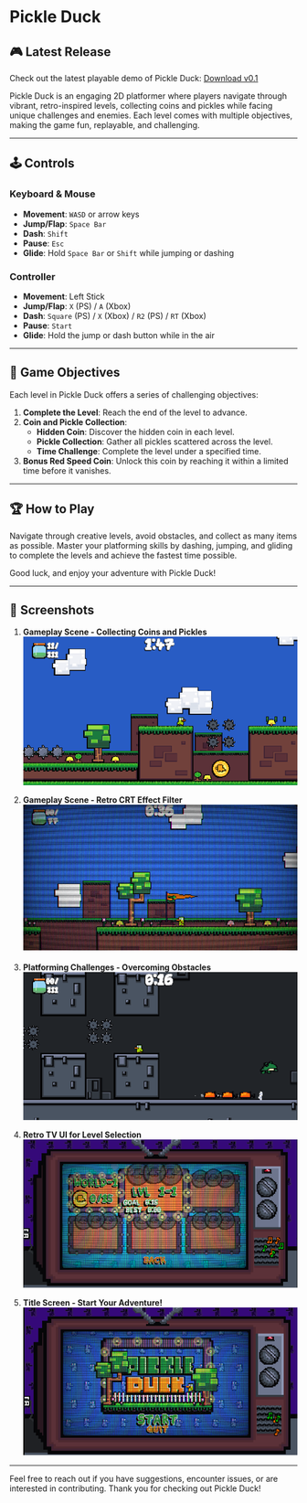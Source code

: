 # Pickle Duck

## 🎮 Latest Release
Check out the latest playable demo of Pickle Duck: [Download v0.1](https://github.com/ptessieri/Pickle-Duck/releases)

Pickle Duck is an engaging 2D platformer where players navigate through vibrant, retro-inspired levels, collecting coins and pickles while facing unique challenges and enemies. Each level comes with multiple objectives, making the game fun, replayable, and challenging.

---

## 🕹️ Controls

### Keyboard & Mouse
- **Movement**: `WASD` or arrow keys
- **Jump/Flap**: `Space Bar`
- **Dash**: `Shift`
- **Pause**: `Esc`
- **Glide**: Hold `Space Bar` or `Shift` while jumping or dashing

### Controller
- **Movement**: Left Stick
- **Jump/Flap**: `X` (PS) / `A` (Xbox)
- **Dash**: `Square` (PS) / `X` (Xbox) / `R2` (PS) / `RT` (Xbox)
- **Pause**: `Start`
- **Glide**: Hold the jump or dash button while in the air

---

## 🎯 Game Objectives

Each level in Pickle Duck offers a series of challenging objectives:
1. **Complete the Level**: Reach the end of the level to advance.
2. **Coin and Pickle Collection**:
   - **Hidden Coin**: Discover the hidden coin in each level.
   - **Pickle Collection**: Gather all pickles scattered across the level.
   - **Time Challenge**: Complete the level under a specified time.
3. **Bonus Red Speed Coin**: Unlock this coin by reaching it within a limited time before it vanishes.

---

## 🏆 How to Play

Navigate through creative levels, avoid obstacles, and collect as many items as possible. Master your platforming skills by dashing, jumping, and gliding to complete the levels and achieve the fastest time possible.

Good luck, and enjoy your adventure with Pickle Duck!

---

## 📸 Screenshots

1. **Gameplay Scene - Collecting Coins and Pickles**
   ![Gameplay Scene](https://github.com/ptessieri/Pickle-Duck/blob/main/PickleDuck%20Gameplay3Resized2.png?raw=true)

2. **Gameplay Scene - Retro CRT Effect Filter**
   ![World Selection](https://github.com/ptessieri/Pickle-Duck/blob/main/PickleDuck%20GameplayRetroResized2.png?raw=true)

3. **Platforming Challenges - Overcoming Obstacles**
   ![Platforming Challenges](https://github.com/ptessieri/Pickle-Duck/blob/main/PickleDuck%20Cave2%20Gameplay.png?raw=true)

4. **Retro TV UI for Level Selection**
   ![Level Selection](https://github.com/ptessieri/Pickle-Duck/blob/main/PickleDuckLevelSelectRevised2.png?raw=true)

5. **Title Screen - Start Your Adventure!**
   ![Title Screen](https://github.com/ptessieri/Pickle-Duck/blob/main/PickleDuckTitleResized2.png?raw=true)

---

Feel free to reach out if you have suggestions, encounter issues, or are interested in contributing. Thank you for checking out Pickle Duck!

